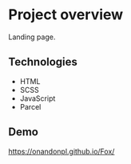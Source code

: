 # Project overview

Landing page.

## Technologies

- HTML  
- SCSS
- JavaScript
- Parcel

## Demo

https://onandonpl.github.io/Fox/


